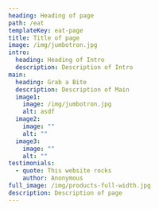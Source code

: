 ```yaml
---
heading: Heading of page
path: /eat
templateKey: eat-page
title: Title of page
image: /img/jumbotron.jpg
intro:
  heading: Heading of Intro
  description: Description of Intro
main:
  heading: Grab a Bite
  description: Description of Main
  image1:
    image: /img/jumbotron.jpg
    alt: asdf
  image2:
    image: ""
    alt: ""
  image3:
    image: ""
    alt: ""
testimonials:
  - quote: This website rocks
    author: Anonymous
full_image: /img/products-full-width.jpg
description: Description of page
---
```

